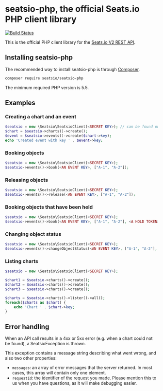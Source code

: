 # seatsio-php, the official Seats.io PHP client library

[![Build Status](https://travis-ci.org/seatsio/seatsio-php.svg?branch=master)](https://travis-ci.org/seatsio/seatsio-php)

This is the official PHP client library for the [Seats.io V2 REST API](https://www.seats.io/docs/api-v2).

## Installing seatsio-php

The recommended way to install seatsio-php is through [Composer](http://getcomposer.org).

```bash
composer require seatsio/seatsio-php
```

The minimum required PHP version is 5.5.

## Examples

### Creating a chart and an event

```php
$seatsio = new \Seatsio\SeatsioClient(<SECRET KEY>); // can be found on https://app.seats.io/settings
$chart = $seatsio->charts()->create();
$event = $seatsio->events()->create($chart->key);
echo 'Created event with key ' . $event->key;
```

### Booking objects

```php
$seatsio = new \Seatsio\SeatsioClient(<SECRET KEY>);
$seatsio->events()->book(<AN EVENT KEY>, ["A-1", "A-2"]);
```

### Releasing objects

```php
$seatsio = new \Seatsio\SeatsioClient(<SECRET KEY>);
$seatsio->events()->release(<AN EVENT KEY>, ["A-1", "A-2"]);
```

### Booking objects that have been held

```php
$seatsio = new \Seatsio\SeatsioClient(<SECRET KEY>);
$seatsio->events()->book(<AN EVENT KEY>, ["A-1", "A-2"], <A HOLD TOKEN>);
```

### Changing object status

```php
$seatsio = new \Seatsio\SeatsioClient(<SECRET KEY>);
$seatsio->events()->changeObjectStatus(<AN EVENT KEY>, ["A-1", "A-2"], "unavailable");
```

### Listing charts

```php
$seatsio = new \Seatsio\SeatsioClient(<SECRET KEY>);

$chart1 = $seatsio->charts()->create();
$chart2 = $seatsio->charts()->create();
$chart3 = $seatsio->charts()->create();

$charts = $seatsio->charts()->lister()->all();
foreach($charts as $chart) {
    echo 'Chart ' . $chart->key;
}
```

## Error handling

When an API call results in a 4xx or 5xx error (e.g. when a chart could not be found), a SeatsioException is thrown.

This exception contains a message string describing what went wrong, and also two other properties:

- `messages`: an array of error messages that the server returned. In most cases, this array will contain only one element.
- `requestId`: the identifier of the request you made. Please mention this to us when you have questions, as it will make debugging easier.